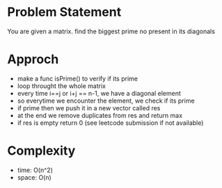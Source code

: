 # Problem Statement
You are given a matrix. find the biggest prime no present in its diagonals 

# Approch

- make a func isPrime() to verify if its prime
- loop throught the whole matrix
- every time i==j or i+j == n-1, we have a diagonal element
- so everytime we encounter the element, we check if its prime
- if prime then we push it in a new vector called res
- at the end we remove duplicates from res and return max
- if res is empty return 0 (see leetcode submission if not available)

# Complexity
- time: O(n^2)
- space: O(n)